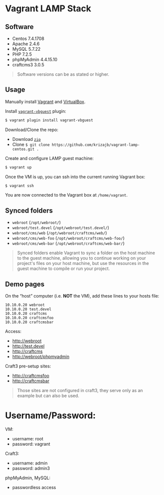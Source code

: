 # Vagrant LAMP Stack

## Software
- Centos 7.4.1708
- Apache 2.4.6
- MySQL 5.7.22
- PHP 7.2.5
- phpMyAdmin 4.4.15.10 
- craftcms3 3.0.5

> Software versions can be as stated or higher.

## Usage

Manually install [Vagrant](https://www.vagrantup.com) and [VirtualBox](https://www.virtualbox.org/wiki/Downloads).

Install [`vagrant-vbguest`](https://github.com/dotless-de/vagrant-vbguest) plugin:

```bash
$ vagrant plugin install vagrant-vbguest
```

Download/Clone the repo:
- Download [`zip`](../../archive/master.zip)
- Clone `$ git clone https://github.com/krizajb/vagrant-lamp-centos.git .`

Create and configure LAMP guest machine:
```bash
$ vagrant up
```

Once the VM is up, you can ssh into the current running Vagrant box:
```bash
$ vagrant ssh
```
You are now connected to the Vagrant box at `/home/vagrant`.

## Synced folders
- `webroot` (`/opt/webroot/`)
- `webroot/test.devel` (`/opt/webroot/test.devel/`)
- `webroot/cms/web` (`/opt/webroot/craftcms/web/`)
- `webroot/cms/web-foo` (`/opt/webroot/craftcms/web-foo/`)
- `webroot/cms/web-bar` (`/opt/webroot/craftcms/web-bar/`)


> Synced folders enable Vagrant to sync a folder on the host machine to the guest machine, allowing you to continue working on your project's files on your host machine, but use the resources in the guest machine to compile or run your project.

## Demo pages

On the “host” computer (i.e. **NOT** the VM), add these lines to your hosts file:

```text
10.10.0.20 webroot
10.10.0.20 test.devel
10.10.0.20 craftcms
10.10.0.20 craftcmsfoo
10.10.0.20 craftcmsbar
```
Access:
- <http://webroot>
- <http://test.devel>
- <http://craftcms>
- <http://webroot/phpmyadmin>

Craft3 pre-setup sites:
- <http://craftcmsfoo>
- <http://craftcmsbar>

> Those sites are not configured in craft3, they serve only as an example but can also be used.

# Username/Password:
VM:
- username: root
- password: vagrant

Craft3:
- username: admin
- password: admin3

phpMyAdmin, MySQL:
- passwordless access 
